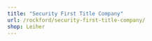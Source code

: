 ```yaml
---
title: "Security First Title Company"
url: /rockford/security-first-title-company/
shop: Leiher
---
```


